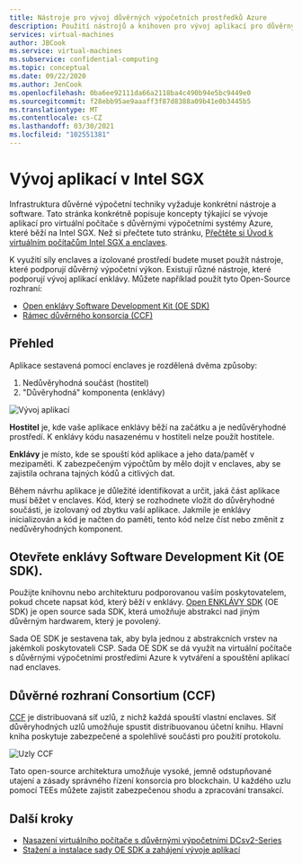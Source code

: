 ```yaml
---
title: Nástroje pro vývoj důvěrných výpočetních prostředků Azure
description: Použití nástrojů a knihoven pro vývoj aplikací pro důvěrný výpočetní výkon
services: virtual-machines
author: JBCook
ms.service: virtual-machines
ms.subservice: confidential-computing
ms.topic: conceptual
ms.date: 09/22/2020
ms.author: JenCook
ms.openlocfilehash: 0ba6ee92111da66a2118ba4c490b94e5bc9449e0
ms.sourcegitcommit: f28ebb95ae9aaaff3f87d8388a09b41e0b3445b5
ms.translationtype: MT
ms.contentlocale: cs-CZ
ms.lasthandoff: 03/30/2021
ms.locfileid: "102551381"
---
```

# <a name="application-development-on-intel-sgx"></a>Vývoj aplikací v Intel SGX 


Infrastruktura důvěrné výpočetní techniky vyžaduje konkrétní nástroje a software. Tato stránka konkrétně popisuje koncepty týkající se vývoje aplikací pro virtuální počítače s důvěrnými výpočetními systémy Azure, které běží na Intel SGX. Než si přečtete tuto stránku, [Přečtěte si Úvod k virtuálním počítačům Intel SGX a enclaves](confidential-computing-enclaves.md). 

K využití síly enclaves a izolované prostředí budete muset použít nástroje, které podporují důvěrný výpočetní výkon. Existují různé nástroje, které podporují vývoj aplikací enklávy. Můžete například použít tyto Open-Source rozhraní: 

- [Open enklávy Software Development Kit (OE SDK)](#oe-sdk)
- [Rámec důvěrného konsorcia (CCF)](#ccf)

## <a name="overview"></a>Přehled

Aplikace sestavená pomocí enclaves je rozdělená dvěma způsoby:

1. Nedůvěryhodná součást (hostitel)
1. "Důvěryhodná" komponenta (enklávy)


![Vývoj aplikací](media/application-development/oe-sdk.png)


**Hostitel** je, kde vaše aplikace enklávy běží na začátku a je nedůvěryhodné prostředí. K enklávy kódu nasazenému v hostiteli nelze použít hostitele. 

**Enklávy** je místo, kde se spouští kód aplikace a jeho data/paměť v mezipaměti. K zabezpečeným výpočtům by mělo dojít v enclaves, aby se zajistila ochrana tajných kódů a citlivých dat. 


Během návrhu aplikace je důležité identifikovat a určit, jaká část aplikace musí běžet v enclaves. Kód, který se rozhodnete vložit do důvěryhodné součásti, je izolovaný od zbytku vaší aplikace. Jakmile je enklávy inicializován a kód je načten do paměti, tento kód nelze číst nebo změnit z nedůvěryhodných komponent. 

## <a name="open-enclave-software-development-kit-oe-sdk"></a>Otevřete enklávy Software Development Kit (OE SDK). <a id="oe-sdk"></a>

Použijte knihovnu nebo architekturu podporovanou vaším poskytovatelem, pokud chcete napsat kód, který běží v enklávy. [Open ENKLÁVY SDK](https://github.com/openenclave/openenclave) (OE SDK) je open source sada SDK, která umožňuje abstrakci nad jiným důvěrným hardwarem, který je povolený. 

Sada OE SDK je sestavena tak, aby byla jednou z abstrakcních vrstev na jakémkoli poskytovateli CSP. Sada OE SDK se dá využít na virtuální počítače s důvěrnými výpočetními prostředími Azure k vytváření a spouštění aplikací nad enclaves.

## <a name="confidential-consortium-framework-ccf"></a>Důvěrné rozhraní Consortium (CCF) <a id="ccf"></a>

[CCF](https://github.com/Microsoft/CCF) je distribuovaná síť uzlů, z nichž každá spouští vlastní enclaves. Síť důvěryhodných uzlů umožňuje spustit distribuovanou účetní knihu. Hlavní kniha poskytuje zabezpečené a spolehlivé součásti pro použití protokolu. 

![Uzly CCF](media/application-development/ccf.png)

Tato open-source architektura umožňuje vysoké, jemně odstupňované utajení a zásady správného řízení konsorcia pro blockchain. U každého uzlu pomocí TEEs můžete zajistit zabezpečenou shodu a zpracování transakcí.


## <a name="next-steps"></a>Další kroky 
- [Nasazení virtuálního počítače s důvěrnými výpočetními DCsv2-Series](quick-create-portal.md)
- [Stažení a instalace sady OE SDK a zahájení vývoje aplikací](https://github.com/openenclave/openenclave)